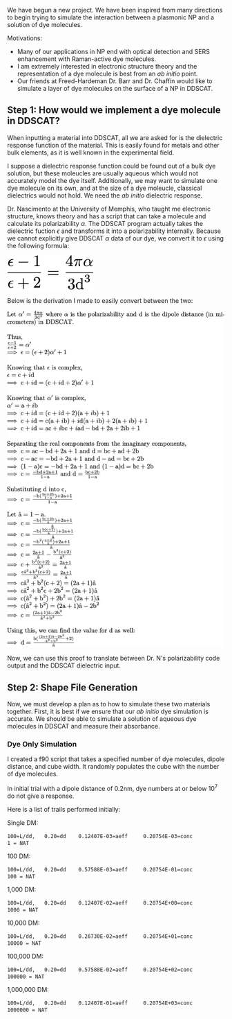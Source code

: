 We have begun a new project. We have been inspired from many directions to begin trying to simulate the interaction between a plasmonic NP and a solution of dye molecules. 

Motivations:
* Many of our applications in NP end with optical detection and SERS enhancement with Raman-active dye molecules.
* I am extremely interested in electronic structure theory and the representation of a dye molecule is best from an *ab initio* point.
* Our friends at Freed-Hardeman Dr. Barr and Dr. Chaffin would like to simulate a layer of dye molecules on the surface of a NP in DDSCAT.

## Step 1: How would we implement a dye molecule in DDSCAT?
When inputting a material into DDSCAT, all we are asked for is the dielectric response function of the material. This is easily found for metals and other bulk elements, as it is well known in the experimental field. 

I suppose a dielectric response function could be found out of a bulk dye solution, but these moleucles are usually aqueous which would not accurately model the dye itself. Additionally, we may want to simulate one dye molecule on its own, and at the size of a dye moleucle, classical dielectrics would not hold. We need the *ab initio* dielectric response.

Dr. Nascimento at the University of Memphis, who taught me electronic structure, knows theory and has a script that can take a molecule and calculate its polarizability $\alpha$. The DDSCAT program actually takes the dielectric fuction $\epsilon$ and transforms it into a polarizability internally. Because we cannot explicitly give DDSCAT $\alpha$ data of our dye, we convert it to $\epsilon$ using the following formula:

<img src="/pictures/polarizability.png" alt="drawing" width="200"/>
<!-- ![Polarizability to Dielectric](/pictures/polarizability.png) -->


Below is the derivation I made to easily convert between the two:

![Polarizability to Dielectric Proof](/pictures/polarizationproof.png)

Now, we can use this proof to translate between Dr. N's polarizability code output and the DDSCAT dielectric input.

## Step 2: Shape File Generation
Now, we must develop a plan as to how to simulate these two materials together. First, it is best if we ensure that our *ab initio* dye simulation is accurate. We should be able to simulate a solution of aqueous dye molecules in DDSCAT and measure their absorbance.

### Dye Only Simulation
I created a f90 script that takes a specified number of dye molecules, dipole distance, and cube width. It randomly populates the cube with the number of dye molecules. 

In initial trial with a dipole distance of 0.2nm, dye numbers at or below $10^7$ do not give a response. 

Here is a list of trails performed initially:

Single DM:
```
100=L/dd,   0.20=dd    0.12407E-03=aeff     0.20754E-03=conc 
1 = NAT
```

100 DM:
```
100=L/dd,   0.20=dd    0.57588E-03=aeff     0.20754E-01=conc 
100 = NAT
```

1,000 DM:
```
100=L/dd,   0.20=dd    0.12407E-02=aeff     0.20754E+00=conc 
1000 = NAT
```

10,000 DM:
```
100=L/dd,   0.20=dd    0.26730E-02=aeff     0.20754E+01=conc 
10000 = NAT
```

100,000 DM:
```
100=L/dd,   0.20=dd    0.57588E-02=aeff     0.20754E+02=conc 
100000 = NAT
```

1,000,000 DM:
```
100=L/dd,   0.20=dd    0.12407E-01=aeff     0.20754E+03=conc 
1000000 = NAT
```

